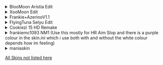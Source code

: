 <details>

<summary>BlooMoon Aristia Edit</summary>

[Download](https://drive.google.com/file/d/1XcaPqJEkntlSPjwkDo2L9uqPoBdajR3v/view?usp=sharing)

https://github.com/user-attachments/assets/c12c4b42-7035-4e5d-bbea-d870f3a13bee
</details>

<details>

<summary>XooMoon Edit</summary>

[Download](https://drive.google.com/file/d/1HROMycWGfYQ9jMmQMsU73_a4fAdz7xFU/view?usp=sharing)

https://github.com/user-attachments/assets/a60247c8-ca56-4486-acd3-a50cc2b2ab59
</details>

<details>

<summary>Frankie+AzerinoV1.1</summary>

[Download](https://drive.google.com/file/d/1JSoO2H9itjJbGTJm0zjBooXzFRapEDw3/view?usp=drive_link)

https://github.com/user-attachments/assets/81a5a320-39d6-4bad-a283-57f52aa8df5b
</details>

<details>

<summary>FlyingTuna Selyu Edit</summary>

[Download](https://drive.google.com/file/d/13bjaElPKCl93yzB7cgrsDw688yf46wYl/view?usp=sharing)

https://github.com/user-attachments/assets/05786757-6939-4568-a218-60817ce9b292
</details>

<details>

<summary>Cookiezi 15 HD Remake</summary>

[Download](https://drive.google.com/file/d/1S5J2wMIZ9A9jCf4lj9KOXwpg_VMHV88S/view?usp=sharing)

https://github.com/user-attachments/assets/5fd13571-a566-4297-bee8-edd80abb2d5c
</details>

<details>

<summary>frankiemc1093 NM1 (Use this mostly for HR Aim Slop and there is a purple colour in the skin.ini which i use both with and without the white colour depends how im feeling)</summary>

[Download](https://drive.google.com/file/d/1XKRXrapvdEavv_4w-pCshOMGE3JmgFk2/view?usp=sharing)

https://github.com/user-attachments/assets/b7eb677e-1fca-48d6-a4f3-cac9fec4c66c
</details>



<details>

<summary>maniaskin</summary>

[Download](https://drive.google.com/file/d/1Ut2taU6pfrW3dYqb_71gv4-eo6mD8viz/view?usp=sharing) 
[version with no hitsounds](https://drive.google.com/file/d/1Zrk5eJmHogfqovMrJDijtCb4K2g4w6to/view?usp=sharing)

https://github.com/user-attachments/assets/1b46fb32-f1eb-4a17-a593-791ae435fd15
</details>

[All Skins not listed here](https://drive.google.com/drive/folders/1ekRWLnVyYvitC5rauGxj23_P5Yi3B32-)
